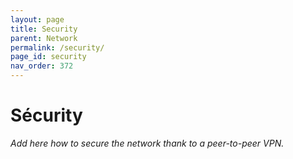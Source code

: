 ```yaml
---
layout: page
title: Security
parent: Network
permalink: /security/
page_id: security
nav_order: 372
---
```


# Sécurity

_Add here how to secure the network thank to a peer-to-peer VPN._
